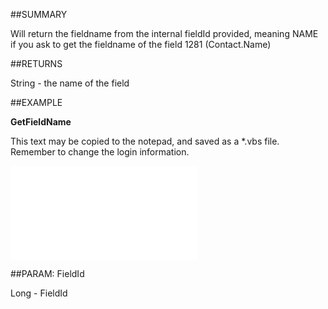 
##SUMMARY

Will return the fieldname from the internal fieldId provided, meaning NAME if you ask to get the fieldname of the field 1281 (Contact.Name)


##RETURNS

String - the name of the field


##EXAMPLE

**GetFieldName**

This text may be copied to the notepad, and saved as a *.vbs file. Remember to change the login information.

![](..\..\Examples\vbs\SODictionary.GetFieldName.vbs.txt)


##PARAM: FieldId

Long - FieldId

